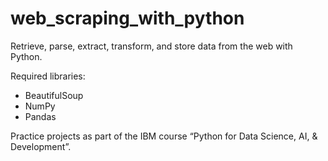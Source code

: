# web_scraping_with_python

Retrieve, parse, extract, transform, and store data from the web with Python.

Required libraries:
* BeautifulSoup
* NumPy
* Pandas

Practice projects as part of the IBM course “Python for Data Science, AI, & Development”.
